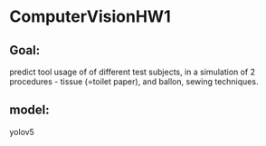 # ComputerVisionHW1 

## Goal:
predict tool usage of of different test subjects, in a simulation of 2 procedures - tissue (=toilet paper), and ballon, sewing techniques.  

## model:
yolov5


